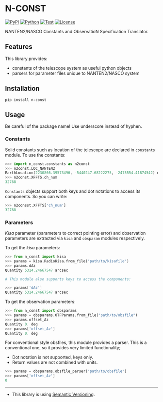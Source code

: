 # N-CONST

[![PyPI](https://img.shields.io/pypi/v/n-const.svg?label=PyPI&style=flat-square)](https://pypi.org/pypi/n-const/)
[![Python](https://img.shields.io/pypi/pyversions/n-const.svg?label=Python&color=yellow&style=flat-square)](https://pypi.org/pypi/n-const/)
[![Test](https://img.shields.io/github/workflow/status/nanten2/N-const/Test?logo=github&label=Test&style=flat-square)](https://github.com/nanten2/NASCO-tools/actions)
[![License](https://img.shields.io/badge/license-MIT-blue.svg?label=License&style=flat-square)](LICENSE)

NANTEN2/NASCO Constants and ObservatioN Specification Translator.

## Features

This library provides:

- constants of the telescope system as useful python objects
- parsers for parameter files unique to NANTEN2/NASCO system

## Installation

```shell
pip install n-const
```

## Usage

Be careful of the package name! Use underscore instead of hyphen.

### Constants

Solid constants such as location of the telescope are declared in `constants` module. To use the constants:

```python
>>> import n_const.constants as n2const
>>> n2const.LOC_NANTEN2
EarthLocation(2230866.39573496, -5440247.68222275, -2475554.41874542) m
>>> n2const.XFFTS.ch_num
32768
```

`Constants` objects support both keys and dot notations to access its components. So you can write:

```python
>>> n2consst.XFFTS['ch_num']
32768
```

### Parameters

*Kisa* parameter (parameters to correct pointing error) and observation parameters are extracted via `kisa` and `obsparam` modules respectively.

To get the *kisa* parameters:

```python
>>> from n_const import kisa
>>> params = kisa.RadioKisa.from_file("path/to/kisafile")
>>> params.dAz
Quantity 5314.24667547 arcsec

# This module also supports keys to access the components:

>>> params['dAz']
Quantity 5314.24667547 arcsec
```

To get the observation parameters:

```python
>>> from n_const import obsparams
>>> params = obsparams.OTFParams.from_file("path/to/obsfile")
>>> params.offset_Az
Quantity 0. deg
>>> params['offset_Az']
Quantity 0. deg
```

For conventional style obsfiles, this module provides a parser. This is a conventional one, so it provides very limited functionality;

- Dot notation is not supported, keys only.
- Return values are not combined with units.

```python
>>> params = obsparams.obsfile_parser("path/to/obsfile")
>>> params['offset_Az']
0
```

---

- This library is using [Semantic Versioning](https://semver.org).

